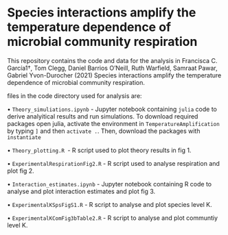 # Species interactions amplify the temperature dependence of microbial community respiration

This repository contains the code and data for the analysis in Francisca C. García1†, Tom Clegg, Daniel Barrios O’Neill, Ruth Warfield, Samraat Pawar, Gabriel Yvon-Durocher (2021) Species interactions amplify the temperature dependence of microbial community respiration.

files in the code directory used for analysis are:

• `Theory_simuliations.ipynb` - Jupyter notebook containing `julia` code to derive analyitical results and run simulations. To download required packages open julia, activate the environment in `TemperatureAmplification` by typing `]` and then `activate .`. Then, download the packages with `instantiate`

• `Theory_plotting.R `- R script used to plot theory results in fig 1.

• `ExperimentalRespirationFig2.R` - R script used to analyse respiration and plot fig 2.

• `Interaction_estimates.ipynb` - Jupyter notebook containing R code to analyse and plot interaction estimates and plot fig 3.

• `ExperimentalKSpsFigS1.R` - R script to analyse and plot species level K.

• `ExperimentalKComFig3bTable2.R` - R script to analyse and plot communtiy level K.